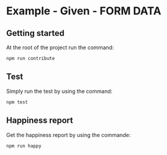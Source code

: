 # Example - Given - FORM DATA

## Getting started

At the root of the project run the command:

```
npm run contribute
```

## Test 

Simply run the test by using the command:

```
npm test
```


## Happiness report

Get the happiness report by using the commande:

```
npm run happy
```


